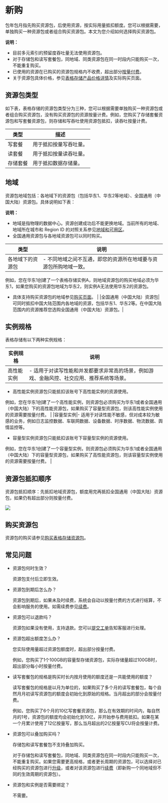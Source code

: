 # 新购

包年包月指先购买资源包，后使用资源，按实际用量抵扣额度。您可以根据需要，单独购买一种资源包或者组合购买资源包。本文为您介绍如何选择购买资源包。

**说明：**

-   目前多元索引的预留度吞吐量无法使用资源包。
-   对于存储包和读写套餐包，同地域、同类资源包在同一时段内只能购买一次，不能重复购买。
-   已使用的资源在已购买的资源包规格内不收费，超出部分[按量付费](/cn.zh-CN/产品定价/计费概述.md)。
-   关于资源包具体价格，参见[表格存储产品价格详情](https://www.aliyun.com/price/product#/ots/detail)及实际购买页面。

## 资源包类型

如下表，表格存储的资源包类型分为三种，您可以根据需要单独购买一种资源包或者组合购买资源包，没有购买资源包的资源按量计费。例如，您购买了存储套餐资源包和写套餐资源包，则存储和写吞吐使用资源包抵扣，读吞吐按量计费。

|类型|描述|
|--|--|
|写套餐|用于抵扣按量写吞吐量。|
|读套餐|用于抵扣按量读吞吐量。|
|存储套餐|用于抵扣数据存储量。|

## 地域

资源包地域包括：各地域下的资源包（包括华东1、华东2等地域）、全国通用（中国大陆）资源包。具体说明如下表：

**说明：**

-   地域是指物理的数据中心。资源创建成功后不能更换地域。当前所有的地域、地域所在城市和 Region ID 的对照关系参见[地域和可用区]()。
-   全国通用资源包与各地域资源包可以同时购买。

|类型|说明|
|--|--|
|各地域下的资源包|-   不同地域之间不互通，即您的资源所在地域要与资源包所购地域一致。

例如，您在华东1创建了一个表格存储实例A，则地域资源包的购买地域必须为华东1，如果您购买的资源包地域为华东2，则实例A无法使用华东2的资源包。

-   具体支持购买资源包的地域参见[购买页面](https://common-buy.aliyun.com/?commodityCode=otsbag#/buy)。 |
|全国通用（中国大陆）资源包|可同时抵扣中国大陆范围内各地域的资源，包括华东1、华东2等。在中国大陆范围内的资源推荐您选购全国通用（中国大陆）资源包。|

## 实例规格

表格存储有以下两种实例规格：

|实例规格|说明|
|----|--|
|高性能实例|-   适用于对读写性能和并发都要求非常高的场景，例如游戏、金融风控、社交应用、推荐系统等场景。
-   高性能实例资源包只能抵扣该账号下高性能实例的资源使用。

例如，您在华东1创建了一个高性能实例，则资源包必须购买为华东1或者全国通用（中国大陆）下的高性能资源包，如果购买了容量型资源包，则该高性能实例使用的资源需要按量付费。 |
|容量型实例|-   适用于对读性能不敏感，但对成本较为敏感的业务，例如日志监控数据、车联网数据、设备数据、时序数据、物流数据、舆情监控等。
-   容量型实例资源包只能抵扣该账号下容量型实例的资源使用。

例如，您在华东1创建了一个容量型实例，则资源包必须购买为华东1或者全国通用（中国大陆）下的容量型资源包，如果购买了高性能资源包，则该容量型实例使用的资源需要按量付费。 |

## 资源包抵扣顺序

资源包抵扣顺序：先抵扣地域资源包，额度用完再抵扣全国通用（中国大陆）资源包，如果仍有超出部分则按量付费。

![](https://static-aliyun-doc.oss-accelerate.aliyuncs.com/assets/img/zh-CN/4247958951/p11622.png)

## 购买资源包

资源包的购买请参见[购买表格存储资源包](https://common-buy.aliyun.com/?commodityCode=otsbag#/buy)。

## 常见问题

-   资源包何时生效？

    资源包支付后立即生效。

-   资源包到期后怎么办？

    资源包到期后，如果未及时续费，系统会自动以按量付费的方式进行结算，不会影响服务的使用。如需续费参见[续费](/cn.zh-CN/产品定价/包年包月（资源包）/续费.md)。

-   资源包可以退款吗？

    资源包如果没有使用，支持退款。您可以[提交工单](https://selfservice.console.aliyun.com/ticket/createIndex)告知客服进行处理。

-   资源包超出额度怎么办？

    您实际使用量超过资源包额度时，超出部分按量付费。

    例如，您购买了1个100GB的容量型存储资源包，实际存储量超过100GB时，超出部分每小时按量付费。

-   读写套餐包的规格是购买时长内按月使用的额度还是一共能使用的额度？

    读写套餐包的规格是以月为单位的，如果购买了多个月的读写套餐包，每个自然月月初读写资源包的额度会初始化到原始的规格。当月超出的部分会按量付费。

    例如，您购买了6个月的10亿写套餐资源包，那么在有效期的时间内，每自然月的1号，资源包的额度均会初始化到10亿，并开始参与费用抵扣。如果在某一个月累计使用了12亿按量写，那么当月超出的2亿按量写CU将会按量计费。

-   资源包可以叠加购买吗？

    存储包和读写套餐包不支持叠加购买。

    对于存储包和读写套餐包，同地域、同类资源包在同一时段内只能购买一次，不能重复购买。如果您需要更高规格，或者更长周期的资源包，可以选择对已经购买的资源包进行[升级](https://help.aliyun.com/document_detail/66907.html)，或者对该资源包进行[续费](https://help.aliyun.com/document_detail/66906.html)（即新购一个同地域但不同的生效周期的资源包）。

-   资源包和实例是否需要绑定？

    不需要。


